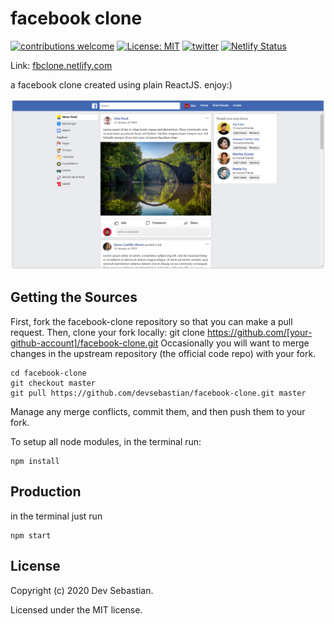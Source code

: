 # facebook clone
[![contributions welcome](https://img.shields.io/badge/contributions-welcome-brightgreen.svg?style=flat)](https://github.com/devsebastian/facebook-clone/issues) 
[![License: MIT](https://img.shields.io/badge/License-MIT-yellow.svg)](https://github.com/devsebastian/facebook-clone/blob/master/LICENSE) 
[![twitter](https://img.shields.io/badge/Twitter-@iDevSebastian-green.svg)](https://twitter.com/iDevSebastian)
[![Netlify Status](https://api.netlify.com/api/v1/badges/0c95a6cd-73c3-4a3b-a8d1-6f9d4a7afa54/deploy-status)](https://app.netlify.com/sites/devsebastian/deploys)

Link: [fbclone.netlify.com](https://fbclone.netlify.com/)

a facebook clone created using plain ReactJS. enjoy:)

![screenshot](src/static/fb.PNG)

## Getting the Sources
First, fork the facebook-clone repository so that you can make a pull request. Then, clone your fork locally:
git clone https://github.com/[your-github-account]/facebook-clone.git
Occasionally you will want to merge changes in the upstream repository (the official code repo) with your fork.

```
cd facebook-clone
git checkout master
git pull https://github.com/devsebastian/facebook-clone.git master
```
Manage any merge conflicts, commit them, and then push them to your fork.

To setup all node modules, in the terminal run:
```
npm install
```
## Production
in the terminal just run
```
npm start
```
## License
Copyright (c) 2020 Dev Sebastian.

Licensed under the MIT license.
